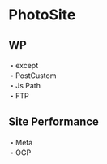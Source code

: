 # PhotoSite  

## WP  
・except                                                         　　                                                          
・PostCustom  
・Js Path  
・FTP

## Site Performance
・Meta  
・OGP
